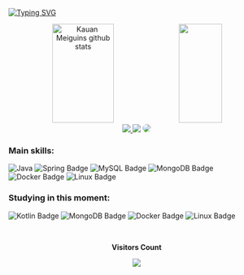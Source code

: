 
[![Typing SVG](https://readme-typing-svg.herokuapp.com/?color=9400D3&size=35&center=true&vCenter=true&width=1000&lines=HELLO,+My+name+is+Kauan+Meiguins;I'm+20+years+old;I'm+from+Brazil;I+Undergraduate+student+in+ADS+!;Be+Welcome!+:%29)](https://git.io/typing-svg)

<div align="center">  
  <img width="49%" height="195px" src="https://github-readme-stats.vercel.app/api?username=Meiguins&show_icons=true&count_private=true&hide_border=true&title_color=9400D3&icon_color=9400D3&text_color=c9d1d9&bg_color=0d1117" alt="Kauan Meiguins github stats" /> 
  <img width="41%" height="195px" src="https://github-readme-stats.vercel.app/api/top-langs/?username=Meiguins&layout=compact&hide_border=true&title_color=9400D3&text_color=9400D3&bg_color=0d1117" />
</div>

<div align="center"> 
<a href="https://www.instagram.com/meiguins_/" target="_blank"><img src="https://img.shields.io/badge/-Instagram-%23E4405F?style=for-the-badge&logo=instagram&logoColor=white"</a>
<a href = "mailto:kauanmeiguins3@gmail.com"> <img src="https://img.shields.io/badge/-Gmail-%23333?style=for-the-badge&logo=gmail&logoColor=white" target="_blank"></a>
<a href="https://www.linkedin.com/in/kauanmeiguins/" target="_blank"><img src="https://img.shields.io/badge/-LinkedIn-%230077B5?style=for-the-badge&logo=linkedin&logoColor=white" style="border-radius: 30px" target="_blank"></a> 
 </div>

 
 ### Main skills:
![Java](https://img.shields.io/badge/java-%23ED8B00.svg?style=for-the-badge&logo=openjdk&logoColor=white)
![Spring Badge](https://img.shields.io/badge/Spring-6DB33F?logo=spring&logoColor=fff&style=flat)
![MySQL Badge](https://img.shields.io/badge/MySQL-4479A1?logo=mysql&logoColor=fff&style=flat)
![MongoDB Badge](https://img.shields.io/badge/MongoDB-47A248?logo=mongodb&logoColor=fff&style=flat)
![Docker Badge](https://img.shields.io/badge/Docker-2496ED?logo=docker&logoColor=fff&style=flat)
![Linux Badge](https://img.shields.io/badge/Linux-FCC624?logo=linux&logoColor=000&style=flat)


### Studying in this moment:
![Kotlin Badge](https://img.shields.io/badge/Kotlin-7F52FF?logo=kotlin&logoColor=fff&style=flat)
![MongoDB Badge](https://img.shields.io/badge/MongoDB-47A248?logo=mongodb&logoColor=fff&style=flat)
![Docker Badge](https://img.shields.io/badge/Docker-2496ED?logo=docker&logoColor=fff&style=flat)
![Linux Badge](https://img.shields.io/badge/Linux-FCC624?logo=linux&logoColor=000&style=flat)

<div align="center">
<br><p align="centre"><b>Visitors Count</b></p>  
<p align="center"><img align="center" src="https://profile-counter.glitch.me/{Meiguins}/count.svg" /></p> 
<br>
</div>
